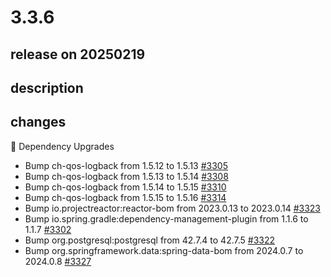 # 3.3.6

## release on 20250219

## description

## changes

🔨 Dependency Upgrades

* Bump ch-qos-logback from 1.5.12 to 1.5.13 <a href="https://github.com/spring-projects/spring-session/pull/3305" data-hovercard-type="pull_request" data-hovercard-url="/spring-projects/spring-session/pull/3305/hovercard">#3305</a>
* Bump ch-qos-logback from 1.5.13 to 1.5.14 <a href="https://github.com/spring-projects/spring-session/pull/3308" data-hovercard-type="pull_request" data-hovercard-url="/spring-projects/spring-session/pull/3308/hovercard">#3308</a>
* Bump ch-qos-logback from 1.5.14 to 1.5.15 <a href="https://github.com/spring-projects/spring-session/pull/3310" data-hovercard-type="pull_request" data-hovercard-url="/spring-projects/spring-session/pull/3310/hovercard">#3310</a>
* Bump ch-qos-logback from 1.5.15 to 1.5.16 <a href="https://github.com/spring-projects/spring-session/pull/3314" data-hovercard-type="pull_request" data-hovercard-url="/spring-projects/spring-session/pull/3314/hovercard">#3314</a>
* Bump io.projectreactor:reactor-bom from 2023.0.13 to 2023.0.14 <a href="https://github.com/spring-projects/spring-session/pull/3323" data-hovercard-type="pull_request" data-hovercard-url="/spring-projects/spring-session/pull/3323/hovercard">#3323</a>
* Bump io.spring.gradle:dependency-management-plugin from 1.1.6 to 1.1.7 <a href="https://github.com/spring-projects/spring-session/pull/3302" data-hovercard-type="pull_request" data-hovercard-url="/spring-projects/spring-session/pull/3302/hovercard">#3302</a>
* Bump org.postgresql:postgresql from 42.7.4 to 42.7.5 <a href="https://github.com/spring-projects/spring-session/pull/3322" data-hovercard-type="pull_request" data-hovercard-url="/spring-projects/spring-session/pull/3322/hovercard">#3322</a>
* Bump org.springframework.data:spring-data-bom from 2024.0.7 to 2024.0.8 <a href="https://github.com/spring-projects/spring-session/pull/3327" data-hovercard-type="pull_request" data-hovercard-url="/spring-projects/spring-session/pull/3327/hovercard">#3327</a>

